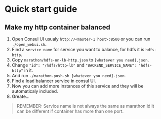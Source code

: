 # Quick start guide

## Make my http container balanced

1. Open Consul UI usualy ```http://<master-1 host>:8500``` or you can run ```./open_webui.sh```.
2. Find a ```service name``` for service you want to balance, for hdfs it is ```hdfs-http```.
3. Copy ```marathon/hdfs-nn-lb-http.json``` to ```[whatever you need].json```.
4. Change ```"id": "/hdfs/http-lb"``` and ```"BACKEND_SERVICE_NAME": "hdfs-http"``` in it.
5. And run ```./marathon-push.sh [whatever you need].json```.
6. Find a load balancer service in consul UI.
7. Now you can add more instances of this service and they will be automaticaly included.
8. Greate...

> REMEMBER: Service name is not always the same as marathon id it can be different if container has more than one port.

